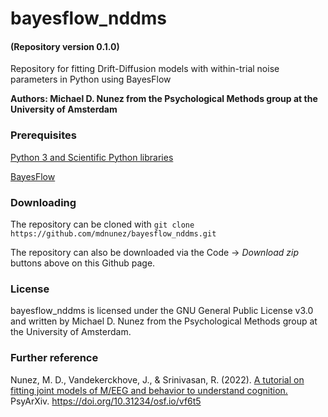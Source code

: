 # bayesflow_nddms
#### (Repository version 0.1.0)
Repository for fitting Drift-Diffusion models with within-trial noise parameters in Python using BayesFlow

**Authors: Michael D. Nunez from the Psychological Methods group at the University of Amsterdam**

### Prerequisites

[Python 3 and Scientific Python libraries](https://www.anaconda.com/products/individual)

[BayesFlow](Pinier_Internship.zip)

### Downloading

The repository can be cloned with `git clone https://github.com/mdnunez/bayesflow_nddms.git`

The repository can also be downloaded via the Code -> _Download zip_ buttons above on this Github page.

### License

bayesflow_nddms is licensed under the GNU General Public License v3.0 and written by Michael D. Nunez from the Psychological Methods group at the University of Amsterdam.

### Further reference
Nunez, M. D., Vandekerckhove, J., & Srinivasan, R. (2022). [A tutorial on fitting joint models of M/EEG and behavior to understand cognition.](https://psyarxiv.com/vf6t5) PsyArXiv. https://doi.org/10.31234/osf.io/vf6t5
